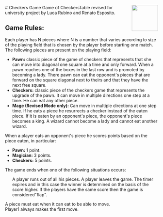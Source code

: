<img align="right" width="86" height="86" src="../main/images/CheckersGameIcon.png" >
# Checkers Game 
 Game of CheckersTable revised for university project by Luca Rubino and Renato Esposito.

<h2>Game Rules: </h2>

Each player has N pieces where N is a number that varies according to size of the playing field that is chosen by the player before starting one match.
The following pieces are present on the playing field:
<ul>
 <li><b>Pawn:</b> classic piece of the game of checkers that represents that she can move into diagonal one square at a time and only forward. When a pawn reaches one of the boxes in the last row and is promoted by becoming a lady. There pawn can eat the opponent's pieces that are forward on the square diagonal next to theirs and that they have the next free square.</li>
 
<li><b>Checkers:</b> classic piece of the checkers game that represents the upgrade of the pawn.
It can move in multiple directions one step at a time.
He can eat any other piece.</li>
          
<li><b>Mage (Revised Mode only):</b> Can move in multiple directions at one step time. If he eats a piece he resurrects a checker instead of the eaten piece. If it is eaten by an opponent's piece, the opponent's piece becomes a king. A wizard cannot become a lady and cannot eat another wizard.                         
</li>
</ul> 

When a player eats an opponent's piece he scores points based on the piece eaten, in particular:
<ul>
<li><b>Pawn:</b> 1 point.</li>
<li><b>Magician:</b> 3 points.</li></li>
<li><b>Checkers:</b> 5 points.</li>
</ul>
The game ends when one of the following situations occurs:
<ol>
A player runs out of all his pieces.
A player leaves the game.
The timer expires and in this case the winner is determined on the basis of the score higher. If the players have the same score then the game is considered"flap".
</ol>

A piece must eat when it can eat to be able to move.<br>
Player1 always makes the first move.

